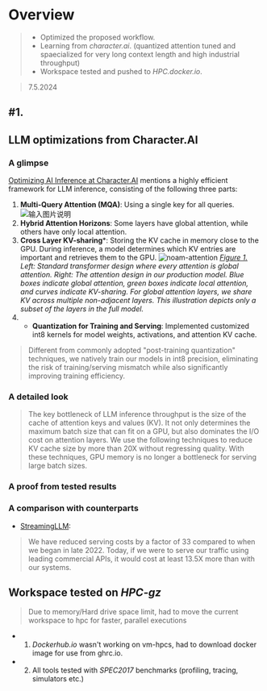 # Overview
> - Optimized the proposed workflow.
> - Learning from *character.ai*. (quantized attention tuned and spaecialized for very long context length and high industrial throughput) 
> - Workspace tested and pushed to *HPC.docker.io*.

> 7.5.2024
## #1. 
## LLM optimizations from Character.AI
### A glimpse

[Optimizing AI Inference at Character.AI](https://research.character.ai/optimizing-inference/) mentions a highly efficient framework for LLM inference, consisting of the following three parts: 
1.  **Multi-Query Attention (MQA)**: Using a single key for all queries.
![输入图片说明](https://arxiv.org/html/2404.01322v1/extracted/5502412/Attention-Mechanisms.png)
2.  **Hybrid Attention Horizons**: Some layers have global attention, while others have only local attention.
3.  **Cross Layer KV-sharing***: Storing the KV cache in memory close to the GPU. During inference, a model determines which KV entries are important and retrieves them to the GPU.
![noam-attention](https://research.character.ai/content/images/2024/06/figure1-2-1.png)
*[Figure 1.](https://research.character.ai/optimizing-inference/) Left: Standard transformer design where every attention is global attention. Right: The attention design in our production model. Blue boxes indicate global attention, green boxes indicate local attention, and curves indicate KV-sharing. For global attention layers, we share KV across multiple non-adjacent layers. This illustration depicts only a subset of the layers in the full model.*
4. - **Quantization for Training and Serving**: Implemented customized int8 kernels for  model weights, activations, and attention KV cache. 
>Different from commonly adopted "post-training quantization" techniques, we natively train our models in int8 precision, eliminating the risk of training/serving mismatch while also significantly improving training efficiency. 
### A detailed look
>The key bottleneck of LLM inference throughput is the size of the cache of attention keys and values (KV). It not only determines the maximum batch size that can fit on a GPU, but also dominates the I/O cost on attention layers. We use the following techniques to reduce KV cache size by more than 20X without regressing quality. With these techniques, GPU memory is no longer a bottleneck for serving large batch sizes.
### A proof from tested results
### A comparison with counterparts
- [StreamingLLM](https://arxiv.org/abs/2309.17453): 

> We have reduced serving costs by a factor of 33 compared to when we began in late 2022. Today, if we were to serve our traffic using leading commercial APIs, it would cost at least 13.5X more than with our systems.
## Workspace tested on *HPC-gz* 
> Due to memory/Hard drive space limit, had to move the current workspace to hpc for faster, parallel executions
- 1. *Dockerhub.io* wasn't working on vm-hpcs, had to download docker image for use from ghrc.io. 
- 2. All tools tested with *SPEC2017* benchmarks (profiling, tracing, simulators etc.)

<!--stackedit_data:
eyJoaXN0b3J5IjpbMTYxODc5NTQyMywtMTM5Nzc0MjkwMiwxOD
UxMjk2NzcsMTUzNDc3NDY3NSwtNDk3ODgxNzA0LC0xNjYzMDQw
NTQ5LC04MzU4MzIxNDVdfQ==
-->